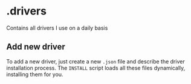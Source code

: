 # .drivers

Contains all drivers I use on a daily basis

## Add new driver

To add a new driver, just create a new `.json` file and describe the driver installation process. The `INSTALL` script loads all these files dynamically, installing them for you.
